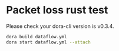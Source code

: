 # Packet loss rust test

Please check your dora-cli version is v0.3.4.

~~~bash
dora build dataflow.yml
dora start dataflow.yml --attach
~~~